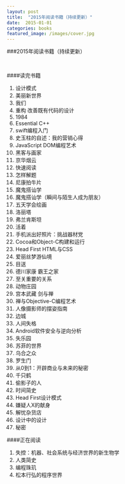 ```yaml
---
layout: post
title:  "2015年阅读书籍（持续更新）"
date:  2015-01-01
categories: books
featured_image: /images/cover.jpg
---
```


###2015年阅读书籍（持续更新）

<br>

####读完书籍

1. 设计模式
2. 美丽新世界
3. 我们
4. 重构 改善既有代码的设计
5. 1984
6. Essential C++
7. swift编程入门
8. 史玉柱的自述：我的营销心得
9. JavaScript DOM编程艺术
10. 黑客与画家
11. 京华烟云
12. 快速阅读
13. 怎样解题
14. 尼康拍牛片
15. 魔鬼搭讪学
16. 魔鬼搭讪学（瞬间与陌生人成为朋友）
17. 五天学会绘画
18. 洛丽塔
19. 弗兰肯斯坦
20. 活着
21. 手机派出好照片：挑战器材党
22. Cocoa和Object-C构建和运行
23. Head First HTML与CSS
24. 爱丽丝梦游仙境
25. 目送
26. 德川家康 霸王之家
27. 至关重要的关系
28. 动物庄园
29. 宫本武藏 剑与禅
30. 禅与Objective-C编程艺术
31. 人像摄影师的摆姿指南
32. 边城
33. 人间失格
34. Android软件安全与逆向分析
35. 失乐园
36. 苏菲的世界
37. 乌合之众
38. 罗生门
39. 从0到1：开辟商业与未来的秘密
40. 千只鹤
41. 偷影子的人
42. 时间简史
43. Head First设计模式
44. 嫌疑人X的献身
45. 解忧杂货店
46. 设计中的设计
47. 秘密

####正在阅读
1. 失控：机器、社会系统与经济世界的新生物学
2. 人类简史
3. 编程珠玑
4. 松本行弘的程序世界
